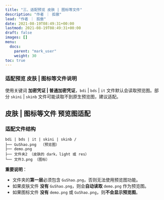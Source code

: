 ```yaml
---
title: "三、适配预览 皮肤 | 图标等文件"
description: "作者 ｜ 孤傲"
lead: "作者 ｜ 孤傲"
date: 2021-08-19T08:49:31+00:00
lastmod: 2021-08-19T08:49:31+00:00
draft: false
images: []
menu:
  docs:
    parent: "mark_user"
    weight: 30
toc: true
---
```


### 适配预览 皮肤 | 图标等文件说明

使用关键词 **加密凭证 | 普通加密凭证**，`bdi` | `bds` | `it` 文件默认会读取预览图。部分 `skini` | `skinb` 文件可能读取不到原生预览图，建议适配。

## 皮肤 | 图标等文件 预览图适配

### 适配文件结构

```plaintext
bdi | bds | it | skini | skinb /
├── GuShao.png  （预览图）
├── demo.png
├── 文件夹2 （皮肤的 dark，light 或 res）
└── 文件3.png （图标）
```

**重要说明**：

- 文件夹的**第一层**必须包含 `GuShao.png`，否则无法使用预览图功能。
- 如果皮肤文件 **没有** `GuShao.png`，则会**自动读取** `demo.png` 作为预览图。
- 如果图标文件 **没有** `demo.png` 或 `GuShao.png`，则**不会显示预览图**。
